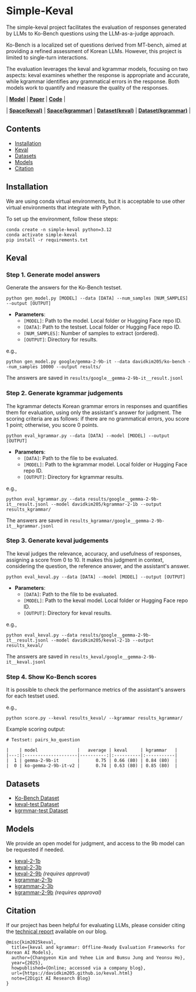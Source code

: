 # Simple-Keval

The simple-keval project facilitates the evaluation of responses generated by LLMs to Ko-Bench questions using the LLM-as-a-judge approach.

Ko-Bench is a localized set of questions derived from MT-bench, aimed at providing a refined assessment of Korean LLMs. However, this project is limited to single-turn interactions. 

The evaluation leverages the keval and kgrammar models, focusing on two aspects: keval examines whether the response is appropriate and accurate, while kgrammar identifies any grammatical errors in the response. Both models work to quantify and measure the quality of the responses.

| [**Model**](https://huggingface.co/collections/davidkim205/keval-2-67ac5400f5eef4984cc5dbbb) | [**Paper**](https://davidkim205.github.io/keval.html) | [**Code**](https://github.com/davidkim205/simple-keval) |

| [**Space(keval)**](https://huggingface.co/spaces/davidkim205/keval-2) | [**Space(kgrammar)**](https://huggingface.co/spaces/davidkim205/kgrammar-2) | [**Dataset(keval)**](https://huggingface.co/datasets/davidkim205/keval-testset) | [**Dataset(kgrammar)**](https://huggingface.co/datasets/davidkim205/kgrammar-testset) |

## Contents

- [Installation](#installation)
- [Keval](#keval)
- [Datasets](#datasets)
- [Models](#models)
- [Citation](#citation)

## Installation

We are using conda virtual environments, but it is acceptable to use other virtual environments that integrate with Python.

To set up the environment, follow these steps:

```
conda create -n simple-keval python=3.12
conda activate simple-keval
pip install -r requirements.txt
```

## Keval

### Step 1. Generate model answers

Generate the answers for the Ko-Bench testset.

```
python gen_model.py [MODEL] --data [DATA] --num_samples [NUM_SAMPLES] --output [OUTPUT]
```

- **Parameters**:
  - `[MODEL]`: Path to the model. Local folder or Hugging Face repo ID.
  - `[DATA]`: Path to the testset. Local folder or Hugging Face repo ID.
  - `[NUM_SAMPLES]`: Number of samples to extract (ordered).
  - `[OUTPUT]`: Directory for results.

e.g.,

```
python gen_model.py google/gemma-2-9b-it --data davidkim205/ko-bench --num_samples 10000 --output results/
```

The answers are saved in `results/google__gemma-2-9b-it__result.jsonl`

### Step 2. Generate kgrammar judgements

The kgrammar detects Korean grammar errors in responses and quantifies them for evaluation, using only the assistant's answer for judgment.
The scoring criteria are as follows: if there are no grammatical errors, you score 1 point; otherwise, you score 0 points.

```
python eval_kgrammar.py --data [DATA] --model [MODEL] --output [OUTPUT]
```

- **Parameters**:
  - `[DATA]`: Path to the file to be evaluated.
  - `[MODEL]`: Path to the kgrammar model. Local folder or Hugging Face repo ID.
  - `[OUTPUT]`: Directory for kgrammar results.

e.g.,

```
python eval_kgrammar.py --data results/google__gemma-2-9b-it__result.jsonl --model davidkim205/kgrammar-2-1b --output results_kgrammar/
```

The answers are saved in `results_kgrammar/google__gemma-2-9b-it__kgrammar.jsonl`

### Step 3. Generate keval judgements

The keval judges the relevance, accuracy, and usefulness of responses, assigning a score from 0 to 10. It makes this judgment in context, considering the question, the reference answer, and the assistant's answer.

```
python eval_keval.py --data [DATA] --model [MODEL] --output [OUTPUT]
```

- **Parameters**:
  - `[DATA]`: Path to the file to be evaluated.
  - `[MODEL]`: Path to the keval model. Local folder or Hugging Face repo ID.
  - `[OUTPUT]`: Directory for keval results.

e.g.,

```
python eval_keval.py --data results/google__gemma-2-9b-it__result.jsonl --model davidkim205/keval-2-1b --output results_keval/
```

The answers are saved in `results_keval/google__gemma-2-9b-it__keval.jsonl`

### Step 4. Show Ko-Bench scores

It is possible to check the performance metrics of the assistant's answers for each testset used.

e.g.,

```
python score.py --keval results_keval/ --kgrammar results_kgrammar/
```

Example scoring output:

```
# Testset: pairs_ko_question 

|    | model               |   average | keval     | kgrammar   |
|---:|:--------------------|----------:|:----------|:-----------|
|  1 | gemma-2-9b-it       |      0.75 | 0.66 (80) | 0.84 (80)  |
|  0 | ko-gemma-2-9b-it-v2 |      0.74 | 0.63 (80) | 0.85 (80)  |
```

## Datasets

- [Ko-Bench Dataset](https://huggingface.co/datasets/davidkim205/ko-bench)
- [keval-test Dataset](https://huggingface.co/datasets/davidkim205/keval-testset)
- [kgrmmar-test Dataset](https://huggingface.co/datasets/davidkim205/kgrammar-testset)

## Models

We provide an open model for judgment, and access to the 9b model can be requested if needed.

- [keval-2-1b](https://huggingface.co/davidkim205/keval-2-1b)
- [keval-2-3b](https://huggingface.co/davidkim205/keval-2-3b)
- [keval-2-9b](https://huggingface.co/davidkim205/keval-2-9b) *(requires approval)*
- [kgrammar-2-1b](https://huggingface.co/davidkim205/kgrmmar-2-1b)
- [kgrammar-2-3b](https://huggingface.co/davidkim205/kgrmmar-2-3b)
- [kgrammar-2-9b](https://huggingface.co/davidkim205/kgrmmar-2-9b) *(requires approval)*

## Citation

If our project has been helpful for evaluating LLMs, please consider citing the [technical report](https://davidkim205.github.io/keval.html) available on our blog.

```
@misc{kim2025keval,
  title={keval and kgrammar: Offline-Ready Evaluation Frameworks for Korean AI Models},
  author={Changyeon Kim and Yehee Lim and Bumsu Jung and Yeonsu Ho},
  year={2025},
  howpublished={Online; accessed via a company blog},
  url={https://davidkim205.github.io/keval.html}
  note={2Digit AI Research Blog}
}
```
